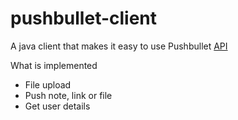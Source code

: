 # pushbullet-client
A java client that makes it easy to use Pushbullet [API](https://docs.pushbullet.com/#pushbullet-api)

What is implemented
- File upload
- Push note, link or file
- Get user details


